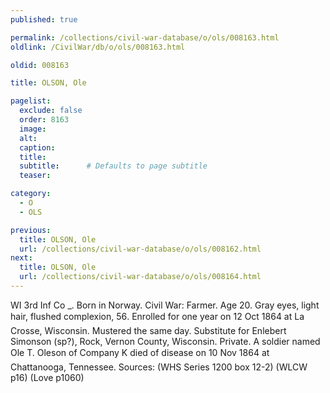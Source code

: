 ```yaml
---
published: true

permalink: /collections/civil-war-database/o/ols/008163.html
oldlink: /CivilWar/db/o/ols/008163.html

oldid: 008163

title: OLSON, Ole

pagelist:
  exclude: false
  order: 8163
  image: 
  alt:
  caption:
  title:
  subtitle:      # Defaults to page subtitle
  teaser:

category: 
  - O 
  - OLS

previous:
  title: OLSON, Ole
  url: /collections/civil-war-database/o/ols/008162.html  
next:
  title: OLSON, Ole
  url: /collections/civil-war-database/o/ols/008164.html   
---
```

WI 3rd Inf Co \_. Born in Norway. Civil War: Farmer. Age 20. Gray eyes, light hair, flushed complexion, 5&#146;6&#148;. Enrolled for one year on 12 Oct 1864 at La Crosse, Wisconsin. Mustered the same day. Substitute for Enlebert Simonson (sp?), Rock, Vernon County, Wisconsin. Private. A soldier named &#147;Ole T. Oleson&#148; of Company K died of disease on 10 Nov 1864 at Chattanooga, Tennessee. Sources: (WHS Series 1200 box 12-2) (WLCW p16) (Love p1060)